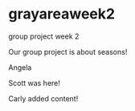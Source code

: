 # grayareaweek2
group project week 2

Our group project is about seasons!

Angela

Scott was here!

Carly added content!
